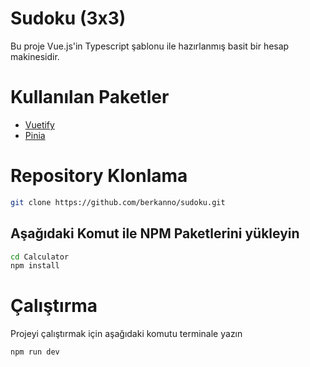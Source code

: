 # Sudoku (3x3)

Bu proje Vue.js'in Typescript şablonu ile hazırlanmış basit bir hesap makinesidir.

# Kullanılan Paketler

- [Vuetify](https://vuetifyjs.com/en/)
- [Pinia](https://pinia.vuejs.org/)

# Repository Klonlama

```bash
git clone https://github.com/berkanno/sudoku.git
```

## Aşağıdaki Komut ile NPM Paketlerini yükleyin

```bash
cd Calculator
npm install
```

# Çalıştırma

Projeyi çalıştırmak için aşağıdaki komutu terminale yazın

```bash
npm run dev
```

